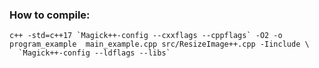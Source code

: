 ### How to compile:


```
c++ -std=c++17 `Magick++-config --cxxflags --cppflags` -O2 -o program_example  main_example.cpp src/ResizeImage++.cpp -Iinclude \
  `Magick++-config --ldflags --libs`
```
